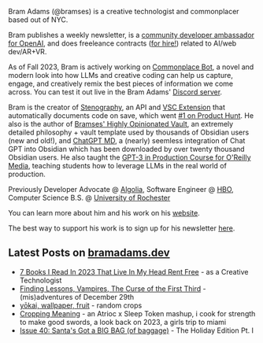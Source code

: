 Bram Adams (@bramses) is a creative technologist and commonplacer based out of NYC. 

Bram publishes a weekly newsletter, is a [community developer ambassador for OpenAI](https://platform.openai.com/ambassadors), and does freeleance contracts ([for hire!](https://www.bramadams.dev/consulting/)) related to AI/web dev/AR+VR. 

As of Fall 2023, Bram is actively working on [Commonplace Bot](https://github.com/bramses/commonplace-bot), a novel and modern look into how LLMs and creative coding can help us capture, engage, and creatively remix the best pieces of information we come across. You can test it out live in the Bram Adams' [Discord server](https://discord.gg/GrgkFP3Je3).

Bram is the creator of [Stenography](https://stenography.dev), an API and [VSC Extension](https://marketplace.visualstudio.com/items?itemName=Stenography.stenography) that automatically documents code on save, which went [#1 on Product Hunt](https://www.producthunt.com/products/stenography#stenography). He also is the author of [Bramses' Highly Opinionated Vault](https://github.com/bramses/bramses-highly-opinionated-vault-2023), an extremely detailed philosophy + vault template used by thousands of Obsidian users (new and old!), and [ChatGPT MD](https://github.com/bramses/chatgpt-md), a (nearly) seemless integration of Chat GPT into Obsidian which has been downloaded by over twenty thousand Obsidian users. He also taught the [GPT-3 in Production Course for O'Reilly Media](https://www.oreilly.com/live-events/gpt-3-in-production/0636920065944/0636920071443/), teaching students how to leverage LLMs in the real world of production.

Previously Developer Advocate @ [Algolia](https://www.algolia.com/), Software Engineer @ [HBO](https://www.hbo.com/), Computer Science B.S. @ [University of Rochester](https://rochester.edu/)

You can learn more about him and his work on his [website](https://www.bramadams.dev/about/). 

The best way to support his work is to sign up for his newsletter [here](https://www.bramadams.dev/#/portal/).


## Latest Posts on [bramadams.dev](https://www.bramadams.dev/)

<!--START_SECTION:feed-->
* [7 Books I Read In 2023 That Live In My Head Rent Free](https:&#x2F;&#x2F;www.bramadams.dev&#x2F;top-books-2023&#x2F;) - as a Creative Technologist
* [Finding Lessons, Vampires, The Curse of the First Third](https:&#x2F;&#x2F;www.bramadams.dev&#x2F;finding-lessons-vampires-the-curse-of-the-first-third&#x2F;) - (mis)adventures of December 29th
* [yōkai, wallpaper, fruit](https:&#x2F;&#x2F;www.bramadams.dev&#x2F;random-crops&#x2F;) - random crops
* [Cropping Meaning](https:&#x2F;&#x2F;www.bramadams.dev&#x2F;cropping-meaning&#x2F;) - an Atrioc x Sleep Token mashup, i cook for strength to make good swords, a look back on 2023, a girls trip to miami
* [Issue 40: Santa&#39;s Got a BIG BAG (of baggage)](https:&#x2F;&#x2F;www.bramadams.dev&#x2F;issue-40&#x2F;) - The Holiday Edition Pt. I
<!--END_SECTION:feed-->
